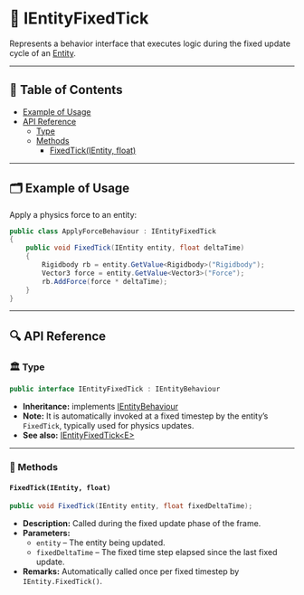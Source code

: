 # 🧩️ IEntityFixedTick

Represents a behavior interface that executes logic during the fixed update cycle of
an [Entity](../Entities/Manual.md).

---

## 📑 Table of Contents

- [Example of Usage](#-example-of-usage)
- [API Reference](#-api-reference)
    - [Type](#-type)
    - [Methods](#-methods)
        - [FixedTick(IEntity, float)](#fixedtickientity-float)
      
---

## 🗂 Example of Usage

Apply a physics force to an entity:

```csharp
public class ApplyForceBehaviour : IEntityFixedTick
{
    public void FixedTick(IEntity entity, float deltaTime)
    {
        Rigidbody rb = entity.GetValue<Rigidbody>("Rigidbody");
        Vector3 force = entity.GetValue<Vector3>("Force");
        rb.AddForce(force * deltaTime);
    }
}
```

---

## 🔍 API Reference

### 🏛️ Type <div id="-type"></div>

```csharp
public interface IEntityFixedTick : IEntityBehaviour
```

- **Inheritance:** implements [IEntityBehaviour](IEntityBehaviour.md)
- **Note:** It is automatically invoked at a fixed timestep by the entity’s `FixedTick`,
  typically used for physics updates.
- **See also:** [IEntityFixedTick&lt;E&gt;](IEntityFixedTick%601.md)

---

### 🏹 Methods

#### `FixedTick(IEntity, float)`

```csharp
public void FixedTick(IEntity entity, float fixedDeltaTime);
```

- **Description:** Called during the fixed update phase of the frame.
- **Parameters:**
    - `entity` – The entity being updated.
    - `fixedDeltaTime` – The fixed time step elapsed since the last fixed update.
- **Remarks:** Automatically called once per fixed timestep by `IEntity.FixedTick()`.